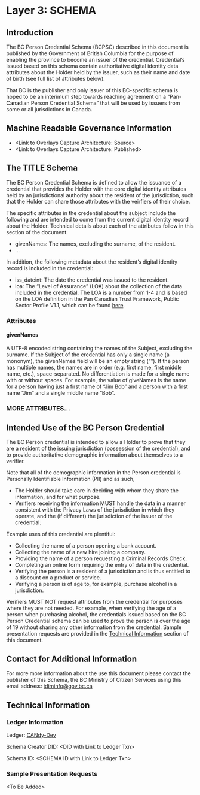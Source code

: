 # Layer 3: SCHEMA

## Introduction

The BC Person Credential Schema (BCPSC) described in this document is published by the Government of British Columbia for the purpose of enabling the province to become an issuer of the credential. Credential’s issued based on this schema contain authoritative digital identity data attributes about the Holder held by the issuer, such as their name and date of birth (see full list of attributes below).

That BC is the publisher and only issuer of this BC-specific schema is hoped to be an interimum step towards reaching agreement on a “Pan-Canadian Person Credential Schema” that will be used by issuers from some or all jurisdictions in Canada.

## Machine Readable Governance Information

* &lt;Link to Overlays Capture Architecture: Source>
* &lt;Link to Overlays Capture Architecture: Published>

## The TITLE Schema

The BC Person Credential Schema is defined to allow the issuance of a credential that provides the Holder with the core digital identity attributes held by an jurisdictional authority about the resident of the jurisdiction, such that the Holder can share those attributes with the veirfiers of their choice.

The specific attributes in the credential about the subject include the following and are intended to come from the current digital identity record about the Holder. Technical details about each of the attributes follow in this section of the document.

* givenNames: The names, excluding the surname, of the resident.
* ...

In addition, the following metadata about the resident’s digital identity record is included in the credential:

* iss_dateint: The date the credential was issued to the resident.
* loa: The “Level of Assurance” (LOA) about the collection of the data included in the credential. The LOA is a number from 1-4 and is based on the LOA definition in the Pan Canadian Trust Framework, Public Sector Profile V1.1, which can be found [here](https://canada-ca.github.io/PCTF-CCP/Version1_1/).

### Attributes

#### givenNames

A UTF-8 encoded string containing the names of the Subject, excluding the surname. If the Subject of the credential has only a single name (a mononym), the givenNames field will be an empty string (“”). If the person has multiple names, the names are in order (e.g. first name, first middle name, etc.), space-separated. No differentiation is made for a single name with or without spaces. For example, the value of giveNames is the same for a person having just a first name of “Jim Bob” and a person with a first name “Jim” and a single middle name “Bob”. 

### MORE ATTRIBUTES...

## Intended Use of the BC Person Credential

The BC Person credential is intended to allow a Holder to prove that they are a resident of the issuing jurisdiction (possession of the credential), and to provide authoritative demographic information about themselves to a verifier.

Note that all of the demographic information in the Person credential is Personally Identifiable Information (PII) and as such,

* The Holder should take care in deciding with whom they share the information, and for what purpose.
* Verifiers receiving the information MUST handle the data in a manner consistent with the Privacy Laws of the jurisdiction in which they operate, and the (if different) the jurisdiction of the issuer of the credential.

Example uses of this credential are plentiful:

* Collecting the name of a person opening a bank account.
* Collecting the name of a new hire joining a company.
* Providing the name of a person requesting a Criminal Records Check.
* Completing an online form requiring the entry of data in the credential.
* Verifying the person is a resident of a jurisdiction and is thus entitled to a discount on a product or service.
* Verifying a person is of age to, for example, purchase alcohol in a jurisdiction.

Verifiers MUST NOT request attributes from the credential for purposes where they are not needed. For example, when verifying the age of a person when purchasing alcohol, the credentials issued based on the BC Person Credential schema can be used to prove the person is over the age of 19 without sharing any other information from the credential. Sample presentation requests are provided in the 
[Technical Information](#sample-presentation-requests) section of this document.

## Contact for Additional Information

For more more information about the use this document please contact the publisher of this Schema, the BC Ministry of Citizen Services using this email address: [idiminfo@gov.bc.ca](mailto:idiminfo@gov.bc.ca)

## Technical Information

### Ledger Information

Ledger: [CANdy-Dev](https://candyscan.idlab.org/home/CANDY_DEV)

Schema Creator DID: &lt;DID with Link to Ledger Txn>

Schema ID: &lt;SCHEMA ID with Link to Ledger Txn>

### Sample Presentation Requests

&lt;To Be Added>
